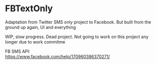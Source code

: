 # FBTextOnly
Adaptation from Twitter SMS only project to Facebook. But built from the ground up again, UI and everything

WIP, slow progress. Dead project. Not going to work on this project any longer due to work commitme

FB SMS API:
<br/>
https://www.facebook.com/help/170960386370271/
